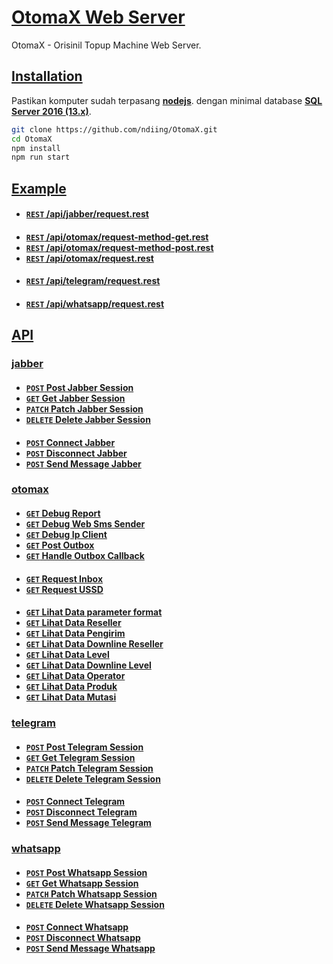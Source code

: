 # [OtomaX Web Server](#)

OtomaX - Orisinil Topup Machine Web Server.

## [Installation]()

Pastikan komputer sudah terpasang **[nodejs](https://nodejs.org/dist/v16.13.0/node-v16.13.0-x64.msi)**.
dengan minimal database **[SQL Server 2016 (13.x)](https://go.microsoft.com/fwlink/?linkid=866662)**.

```bash
git clone https://github.com/ndiing/OtomaX.git
cd OtomaX
npm install
npm run start
```


## [Example](#)
####
- **[<code>REST</code> /api/jabber/request.rest](https://raw.githubusercontent.com/ndiing/OtomaX/main/api/jabber/request.rest)**
####
- **[<code>REST</code> /api/otomax/request-method-get.rest](https://raw.githubusercontent.com/ndiing/OtomaX/main/api/otomax/request-method-get.rest)**
- **[<code>REST</code> /api/otomax/request-method-post.rest](https://raw.githubusercontent.com/ndiing/OtomaX/main/api/otomax/request-method-post.rest)**
- **[<code>REST</code> /api/otomax/request.rest](https://raw.githubusercontent.com/ndiing/OtomaX/main/api/otomax/request.rest)**
####
- **[<code>REST</code> /api/telegram/request.rest](https://raw.githubusercontent.com/ndiing/OtomaX/main/api/telegram/request.rest)**
####
- **[<code>REST</code> /api/whatsapp/request.rest](https://raw.githubusercontent.com/ndiing/OtomaX/main/api/whatsapp/request.rest)**

## [API](#)

### [jabber](#)
####
- **[<code>POST</code> Post Jabber Session](./docs/jabber/post-jabber-session.md)**
- **[<code>GET</code> Get Jabber Session](./docs/jabber/get-jabber-session.md)**
- **[<code>PATCH</code> Patch Jabber Session](./docs/jabber/patch-jabber-session.md)**
- **[<code>DELETE</code> Delete Jabber Session](./docs/jabber/delete-jabber-session.md)**
####
- **[<code>POST</code> Connect Jabber](./docs/jabber/connect-jabber.md)**
- **[<code>POST</code> Disconnect Jabber](./docs/jabber/disconnect-jabber.md)**
- **[<code>POST</code> Send Message Jabber](./docs/jabber/send-message-jabber.md)**
### [otomax](#)
####
- **[<code>GET</code> Debug Report](./docs/otomax/debug-report.md)**
- **[<code>GET</code> Debug Web Sms Sender](./docs/otomax/debug-web-sms-sender.md)**
- **[<code>GET</code> Debug Ip Client](./docs/otomax/debug-ip-client.md)**
- **[<code>GET</code> Post Outbox](./docs/otomax/post-outbox.md)**
- **[<code>GET</code> Handle Outbox Callback](./docs/otomax/handle-outbox-callback.md)**
####
- **[<code>GET</code> Request Inbox](./docs/otomax/request-inbox.md)**
- **[<code>GET</code> Request USSD](./docs/otomax/request-ussd.md)**
####
- **[<code>GET</code> Lihat Data parameter format](./docs/otomax/lihat-data-parameter-format.md)**
- **[<code>GET</code> Lihat Data Reseller](./docs/otomax/lihat-data-reseller.md)**
- **[<code>GET</code> Lihat Data Pengirim](./docs/otomax/lihat-data-pengirim.md)**
- **[<code>GET</code> Lihat Data Downline Reseller](./docs/otomax/lihat-data-downline-reseller.md)**
- **[<code>GET</code> Lihat Data Level](./docs/otomax/lihat-data-level.md)**
- **[<code>GET</code> Lihat Data Downline Level](./docs/otomax/lihat-data-downline-level.md)**
- **[<code>GET</code> Lihat Data Operator](./docs/otomax/lihat-data-operator.md)**
- **[<code>GET</code> Lihat Data Produk](./docs/otomax/lihat-data-produk.md)**
- **[<code>GET</code> Lihat Data Mutasi](./docs/otomax/lihat-data-mutasi.md)**
### [telegram](#)
####
- **[<code>POST</code> Post Telegram Session](./docs/telegram/post-telegram-session.md)**
- **[<code>GET</code> Get Telegram Session](./docs/telegram/get-telegram-session.md)**
- **[<code>PATCH</code> Patch Telegram Session](./docs/telegram/patch-telegram-session.md)**
- **[<code>DELETE</code> Delete Telegram Session](./docs/telegram/delete-telegram-session.md)**
####
- **[<code>POST</code> Connect Telegram](./docs/telegram/connect-telegram.md)**
- **[<code>POST</code> Disconnect Telegram](./docs/telegram/disconnect-telegram.md)**
- **[<code>POST</code> Send Message Telegram](./docs/telegram/send-message-telegram.md)**
### [whatsapp](#)
####
- **[<code>POST</code> Post Whatsapp Session](./docs/whatsapp/post-whatsapp-session.md)**
- **[<code>GET</code> Get Whatsapp Session](./docs/whatsapp/get-whatsapp-session.md)**
- **[<code>PATCH</code> Patch Whatsapp Session](./docs/whatsapp/patch-whatsapp-session.md)**
- **[<code>DELETE</code> Delete Whatsapp Session](./docs/whatsapp/delete-whatsapp-session.md)**
####
- **[<code>POST</code> Connect Whatsapp](./docs/whatsapp/connect-whatsapp.md)**
- **[<code>POST</code> Disconnect Whatsapp](./docs/whatsapp/disconnect-whatsapp.md)**
- **[<code>POST</code> Send Message Whatsapp](./docs/whatsapp/send-message-whatsapp.md)**
